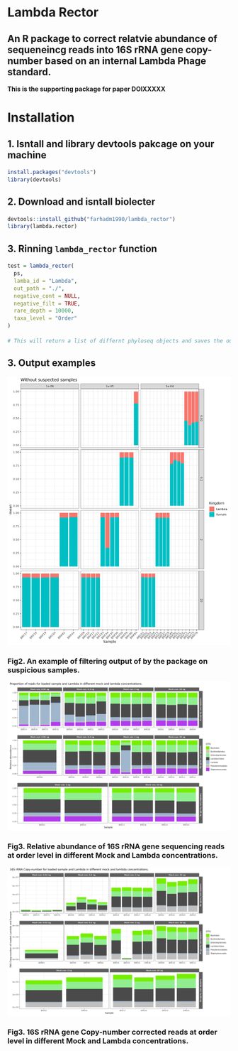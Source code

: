 # Lambda Rector
## An R package to correct relatvie abundance  of sequeneincg reads into 16S rRNA gene copy-number based on an internal Lambda Phage standard.

**This is the supporting package for paper DOIXXXXX**
# Installation

## 1. Isntall and library devtools pakcage on your machine
```R
install.packages("devtools")
library(devtools)
```

## 2. Download and isntall biolecter
```R
devtools::install_github("farhadm1990/lambda_rector")
library(lambda.rector)
```

## 3. Rinning `lambda_rector` function
```R
test = lambda_rector(
  ps,
  lamba_id = "Lambda",
  out_path = "./",
  negative_cont = NULL,
  negative_filt = TRUE,
  rare_depth = 10000,
  taxa_level = "Order"
)

# This will return a list of differnt phyloseq objects and saves the output plots
```
## 3. Output examples

![plot1](https://github.com/farhadm1990/lambda_rector/blob/main/pix/plot_without_bad_samples.jpeg)

### Fig2. An example of filtering output of by the package on suspicious samples.

![plot2](https://github.com/farhadm1990/lambda_rector/blob/main/pix/Order_relative.jpeg)

### Fig3. Relative abundance of 16S rRNA gene sequencing reads at order level in different Mock and Lambda concentrations.

![plot3](https://github.com/farhadm1990/lambda_rector/blob/main/pix/Order_copy_number.jpeg)

### Fig3. 16S rRNA gene Copy-number corrected reads at order level in different Mock and Lambda concentrations.